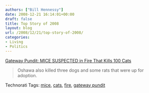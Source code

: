 ```yaml
---
authors: ["Bill Hennessy"]
date: 2008-12-21 16:14:01+00:00
draft: false
title: Top Story of 2008
layout: blog
url: /2008/12/21/top-story-of-2008/
categories:
- Living
- Politics
---
```


[Gateway Pundit: MICE SUSPECTED in Fire That Kills 100 Cats](https://gatewaypundit.blogspot.com/2008/12/mice-suspected-in-fire-that-kills-100.html)  


> Oshawa also killed three dogs and some rats that were up for adoption. 

Technorati Tags: [mice](https://technorati.com/tag/mice), [cats](https://technorati.com/tag/cats), [fire](https://technorati.com/tag/fire), [gateway pundit](https://technorati.com/tag/gateway%20pundit)
